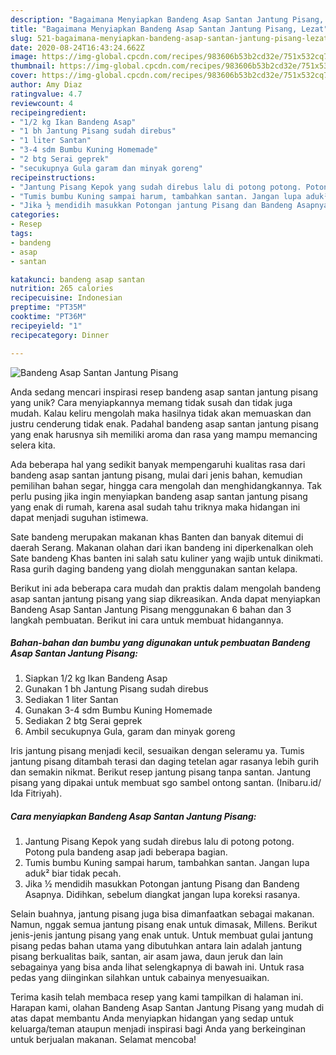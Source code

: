 ```yaml
---
description: "Bagaimana Menyiapkan Bandeng Asap Santan Jantung Pisang, Lezat"
title: "Bagaimana Menyiapkan Bandeng Asap Santan Jantung Pisang, Lezat"
slug: 521-bagaimana-menyiapkan-bandeng-asap-santan-jantung-pisang-lezat
date: 2020-08-24T16:43:24.662Z
image: https://img-global.cpcdn.com/recipes/983606b53b2cd32e/751x532cq70/bandeng-asap-santan-jantung-pisang-foto-resep-utama.jpg
thumbnail: https://img-global.cpcdn.com/recipes/983606b53b2cd32e/751x532cq70/bandeng-asap-santan-jantung-pisang-foto-resep-utama.jpg
cover: https://img-global.cpcdn.com/recipes/983606b53b2cd32e/751x532cq70/bandeng-asap-santan-jantung-pisang-foto-resep-utama.jpg
author: Amy Diaz
ratingvalue: 4.7
reviewcount: 4
recipeingredient:
- "1/2 kg Ikan Bandeng Asap"
- "1 bh Jantung Pisang sudah direbus"
- "1 liter Santan"
- "3-4 sdm Bumbu Kuning Homemade"
- "2 btg Serai geprek"
- "secukupnya Gula garam dan minyak goreng"
recipeinstructions:
- "Jantung Pisang Kepok yang sudah direbus lalu di potong potong. Potong pula bandeng asap jadi beberapa bagian."
- "Tumis bumbu Kuning sampai harum, tambahkan santan. Jangan lupa aduk² biar tidak pecah."
- "Jika ½ mendidih masukkan Potongan jantung Pisang dan Bandeng Asapnya. Didihkan, sebelum diangkat jangan lupa koreksi rasanya."
categories:
- Resep
tags:
- bandeng
- asap
- santan

katakunci: bandeng asap santan 
nutrition: 265 calories
recipecuisine: Indonesian
preptime: "PT35M"
cooktime: "PT36M"
recipeyield: "1"
recipecategory: Dinner

---
```



![Bandeng Asap Santan Jantung Pisang](https://img-global.cpcdn.com/recipes/983606b53b2cd32e/751x532cq70/bandeng-asap-santan-jantung-pisang-foto-resep-utama.jpg)

Anda sedang mencari inspirasi resep bandeng asap santan jantung pisang yang unik? Cara menyiapkannya memang tidak susah dan tidak juga mudah. Kalau keliru mengolah maka hasilnya tidak akan memuaskan dan justru cenderung tidak enak. Padahal bandeng asap santan jantung pisang yang enak harusnya sih memiliki aroma dan rasa yang mampu memancing selera kita.

Ada beberapa hal yang sedikit banyak mempengaruhi kualitas rasa dari bandeng asap santan jantung pisang, mulai dari jenis bahan, kemudian pemilihan bahan segar, hingga cara mengolah dan menghidangkannya. Tak perlu pusing jika ingin menyiapkan bandeng asap santan jantung pisang yang enak di rumah, karena asal sudah tahu triknya maka hidangan ini dapat menjadi suguhan istimewa.

Sate bandeng merupakan makanan khas Banten dan banyak ditemui di daerah Serang. Makanan olahan dari ikan bandeng ini diperkenalkan oleh Sate bandeng Khas banten ini salah satu kuliner yang wajib untuk dinikmati. Rasa gurih daging bandeng yang diolah menggunakan santan kelapa.


Berikut ini ada beberapa cara mudah dan praktis dalam mengolah bandeng asap santan jantung pisang yang siap dikreasikan. Anda dapat menyiapkan Bandeng Asap Santan Jantung Pisang menggunakan 6 bahan dan 3 langkah pembuatan. Berikut ini cara untuk membuat hidangannya.

<!--inarticleads1-->

##### Bahan-bahan dan bumbu yang digunakan untuk pembuatan Bandeng Asap Santan Jantung Pisang:

1. Siapkan 1/2 kg Ikan Bandeng Asap
1. Gunakan 1 bh Jantung Pisang sudah direbus
1. Sediakan 1 liter Santan
1. Gunakan 3-4 sdm Bumbu Kuning Homemade
1. Sediakan 2 btg Serai geprek
1. Ambil secukupnya Gula, garam dan minyak goreng


Iris jantung pisang menjadi kecil, sesuaikan dengan seleramu ya. Tumis jantung pisang ditambah terasi dan daging tetelan agar rasanya lebih gurih dan semakin nikmat. Berikut resep jantung pisang tanpa santan. Jantung pisang yang dipakai untuk membuat sgo sambel ontong santan. (Inibaru.id/ Ida Fitriyah). 

<!--inarticleads2-->

##### Cara menyiapkan Bandeng Asap Santan Jantung Pisang:

1. Jantung Pisang Kepok yang sudah direbus lalu di potong potong. Potong pula bandeng asap jadi beberapa bagian.
1. Tumis bumbu Kuning sampai harum, tambahkan santan. Jangan lupa aduk² biar tidak pecah.
1. Jika ½ mendidih masukkan Potongan jantung Pisang dan Bandeng Asapnya. Didihkan, sebelum diangkat jangan lupa koreksi rasanya.


Selain buahnya, jantung pisang juga bisa dimanfaatkan sebagai makanan. Namun, nggak semua jantung pisang enak untuk dimasak, Millens. Berikut jenis-jenis jantung pisang yang enak untuk. Untuk membuat gulai jantung pisang pedas bahan utama yang dibutuhkan antara lain adalah jantung pisang berkualitas baik, santan, air asam jawa, daun jeruk dan lain sebagainya yang bisa anda lihat selengkapnya di bawah ini. Untuk rasa pedas yang diinginkan silahkan untuk cabainya menyesuaikan. 

Terima kasih telah membaca resep yang kami tampilkan di halaman ini. Harapan kami, olahan Bandeng Asap Santan Jantung Pisang yang mudah di atas dapat membantu Anda menyiapkan hidangan yang sedap untuk keluarga/teman ataupun menjadi inspirasi bagi Anda yang berkeinginan untuk berjualan makanan. Selamat mencoba!
